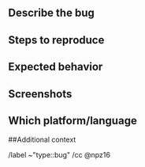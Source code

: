 
## Describe the bug
<!--- Provide a general description of the report  -->


## Steps to reproduce
<!--- Tell us how to reproduce the bug -->


## Expected behavior
<!--- Tell us what should happen -->


## Screenshots
<!--- Add Screenshots of the bug -->


## Which platform/language
<!--- Which platform/language did the bug occur -->


##Additional context
<!--- If there is a link, u should always write it down -->


/label ~"type::bug"
/cc @npz16
